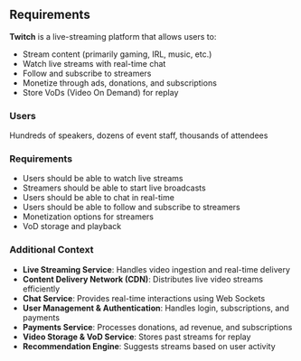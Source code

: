 ## Requirements
**Twitch** is a live-streaming platform that allows users to:
* Stream content (primarily gaming, IRL, music, etc.)
* Watch live streams with real-time chat
* Follow and subscribe to streamers
* Monetize through ads, donations, and subscriptions
* Store VoDs (Video On Demand) for replay

### Users
Hundreds of speakers, dozens of event staff, thousands of attendees

### Requirements
* Users should be able to watch live streams
* Streamers should be able to start live broadcasts
* Users should be able to chat in real-time
* Users should be able to follow and subscribe to streamers
* Monetization options for streamers
* VoD storage and playback

### Additional Context

* **Live Streaming Service**: Handles video ingestion and real-time delivery
* **Content Delivery Network (CDN)**: Distributes live video streams efficiently
* **Chat Service**: Provides real-time interactions using Web Sockets
* **User Management & Authentication**: Handles login, subscriptions, and payments
* **Payments Service**: Processes donations, ad revenue, and subscriptions
* **Video Storage & VoD Service**: Stores past streams for replay
* **Recommendation Engine**: Suggests streams based on user activity